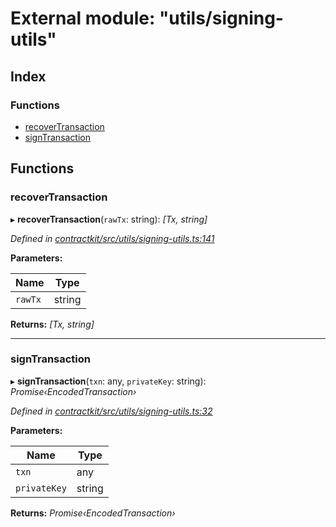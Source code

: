 # External module: "utils/signing-utils"

## Index

### Functions

* [recoverTransaction](_utils_signing_utils_.md#recovertransaction)
* [signTransaction](_utils_signing_utils_.md#signtransaction)

## Functions

###  recoverTransaction

▸ **recoverTransaction**(`rawTx`: string): *[Tx, string]*

*Defined in [contractkit/src/utils/signing-utils.ts:141](https://github.com/celo-org/celo-monorepo/blob/master/packages/contractkit/src/utils/signing-utils.ts#L141)*

**Parameters:**

Name | Type |
------ | ------ |
`rawTx` | string |

**Returns:** *[Tx, string]*

___

###  signTransaction

▸ **signTransaction**(`txn`: any, `privateKey`: string): *Promise‹EncodedTransaction›*

*Defined in [contractkit/src/utils/signing-utils.ts:32](https://github.com/celo-org/celo-monorepo/blob/master/packages/contractkit/src/utils/signing-utils.ts#L32)*

**Parameters:**

Name | Type |
------ | ------ |
`txn` | any |
`privateKey` | string |

**Returns:** *Promise‹EncodedTransaction›*
